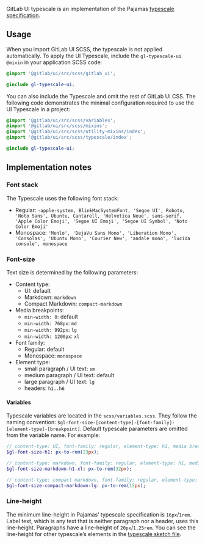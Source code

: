 GitLab UI typescale is an implementation of the Pajamas [typescale specification](https://www.figma.com/file/qEddyqCrI7kPSBjGmwkZzQ/Pajamas-UI-Kit---Beta?node-id=542%3A2).

## Usage

When you import GitLab UI SCSS, the typescale is not applied automatically. To apply the UI
Typescale, include the `gl-typescale-ui` `@mixin` in your application SCSS code:

```scss
@import '@gitlab/ui/src/scss/gitlab_ui';

@include gl-typescale-ui;
```

You can also include the Typescale and omit the rest of GitLab UI CSS. The following
code demonstrates the minimal configuration required to use the UI Typescale in a project:

```scss
@import '@gitlab/ui/src/scss/variables';
@import '@gitlab/ui/src/scss/mixins';
@import '@gitlab/ui/src/scss/utility-mixins/index';
@import '@gitlab/ui/src/scss/typescale/index';

@include gl-typescale-ui;
```

## Implementation notes

### Font stack

The Typescale uses the following font stack:

- Regular: `-apple-system, BlinkMacSystemFont, 'Segoe UI', Roboto, 'Noto Sans', Ubuntu,
  Cantarell, 'Helvetica Neue', sans-serif, 'Apple Color Emoji', 'Segoe UI Emoji', 'Segoe UI Symbol',
  'Noto Color Emoji'`
- Monospace: `'Menlo', 'DejaVu Sans Mono', 'Liberation Mono', 'Consolas', 'Ubuntu Mono',
  'Courier New', 'andale mono', 'lucida console', monospace`

### Font-size

Text size is determined by the following parameters:

- Content type:
  - UI: default
  - Markdown: `markdown`
  - Compact Markdown: `compact-markdown`
- Media breakpoints:
  - `min-width: 0`: default
  - `min-width: 768px`: `md`
  - `min-width: 992px`: `lg`
  - `min-width: 1200px`: `xl`
- Font family:
  - Regular: default
  - Monospace: `monospace`
- Element type:
  - small paragraph / UI text: `sm`
  - medium paragraph / UI text: default
  - large paragraph / UI text: `lg`
  - headers: `h1..h6`

#### Variables

Typescale variables are located in the `scss/variables.scss`. They follow the naming convention:
`$gl-font-size-[content-type]-[font-family]-[element-type]-[breakpoint]`. Default typescale
parameters are omitted from the variable name. For example:

```sass
// content-type: UI, font-family: regular, element-type: h1, media breakpoint: default
$gl-font-size-h1: px-to-rem(23px);

// content-type: markdown, font-family: regular, element-type: h1, media-breakpoint: min-width: 1200px
$gl-font-size-markdown-h1-xl: px-to-rem(32px); 

// content-type: compact markdown, font-family: regular, element-type: large paragraph / label
$gl-font-size-compact-markdown-lg: px-to-rem(15px); 
```

### Line-height

The minimum line-height in Pajamas’ typescale specification is `16px`/`1rem`. Label text, which is
any text that is neither paragraph nor a header, uses this line-height. Paragraphs have a
line-height of `20px`/`1.25rem`. You can see the line-height for other typescale’s elements in the
[typescale sketch file](https://gitlab-org.gitlab.io/gitlab-design/hosted/pedro/%23168-responsive-type-spec-previews/).
